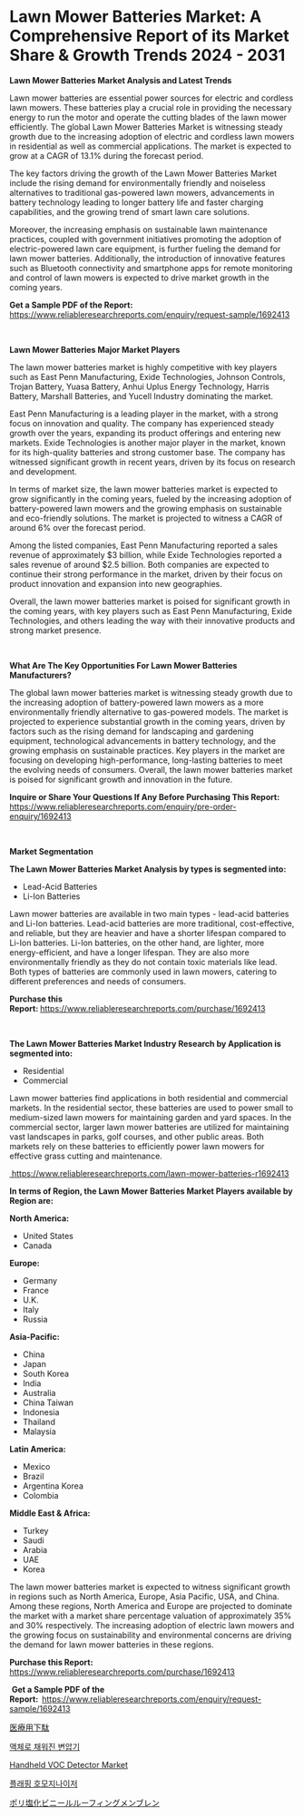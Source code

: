 <p><h1>Lawn Mower Batteries Market: A Comprehensive Report of its Market Share & Growth Trends 2024 - 2031</h1></p><p><strong>Lawn Mower Batteries Market Analysis and Latest Trends</strong></p>
<p><p>Lawn mower batteries are essential power sources for electric and cordless lawn mowers. These batteries play a crucial role in providing the necessary energy to run the motor and operate the cutting blades of the lawn mower efficiently. The global Lawn Mower Batteries Market is witnessing steady growth due to the increasing adoption of electric and cordless lawn mowers in residential as well as commercial applications. The market is expected to grow at a CAGR of 13.1% during the forecast period.</p><p>The key factors driving the growth of the Lawn Mower Batteries Market include the rising demand for environmentally friendly and noiseless alternatives to traditional gas-powered lawn mowers, advancements in battery technology leading to longer battery life and faster charging capabilities, and the growing trend of smart lawn care solutions.</p><p>Moreover, the increasing emphasis on sustainable lawn maintenance practices, coupled with government initiatives promoting the adoption of electric-powered lawn care equipment, is further fueling the demand for lawn mower batteries. Additionally, the introduction of innovative features such as Bluetooth connectivity and smartphone apps for remote monitoring and control of lawn mowers is expected to drive market growth in the coming years.</p></p>
<p><strong>Get a Sample PDF of the Report:&nbsp;</strong> <a href="https://www.reliableresearchreports.com/enquiry/request-sample/1692413">https://www.reliableresearchreports.com/enquiry/request-sample/1692413</a></p>
<p>&nbsp;</p>
<p><strong>Lawn Mower Batteries Major Market Players</strong></p>
<p><p>The lawn mower batteries market is highly competitive with key players such as East Penn Manufacturing, Exide Technologies, Johnson Controls, Trojan Battery, Yuasa Battery, Anhui Uplus Energy Technology, Harris Battery, Marshall Batteries, and Yucell Industry dominating the market. </p><p>East Penn Manufacturing is a leading player in the market, with a strong focus on innovation and quality. The company has experienced steady growth over the years, expanding its product offerings and entering new markets. Exide Technologies is another major player in the market, known for its high-quality batteries and strong customer base. The company has witnessed significant growth in recent years, driven by its focus on research and development.</p><p>In terms of market size, the lawn mower batteries market is expected to grow significantly in the coming years, fueled by the increasing adoption of battery-powered lawn mowers and the growing emphasis on sustainable and eco-friendly solutions. The market is projected to witness a CAGR of around 6% over the forecast period.</p><p>Among the listed companies, East Penn Manufacturing reported a sales revenue of approximately $3 billion, while Exide Technologies reported a sales revenue of around $2.5 billion. Both companies are expected to continue their strong performance in the market, driven by their focus on product innovation and expansion into new geographies. </p><p>Overall, the lawn mower batteries market is poised for significant growth in the coming years, with key players such as East Penn Manufacturing, Exide Technologies, and others leading the way with their innovative products and strong market presence.</p></p>
<p>&nbsp;</p>
<p><strong>What Are The Key Opportunities For Lawn Mower Batteries Manufacturers?</strong></p>
<p><p>The global lawn mower batteries market is witnessing steady growth due to the increasing adoption of battery-powered lawn mowers as a more environmentally friendly alternative to gas-powered models. The market is projected to experience substantial growth in the coming years, driven by factors such as the rising demand for landscaping and gardening equipment, technological advancements in battery technology, and the growing emphasis on sustainable practices. Key players in the market are focusing on developing high-performance, long-lasting batteries to meet the evolving needs of consumers. Overall, the lawn mower batteries market is poised for significant growth and innovation in the future.</p></p>
<p><strong>Inquire or Share Your Questions If Any Before Purchasing This Report:</strong> <a href="https://www.reliableresearchreports.com/enquiry/pre-order-enquiry/1692413">https://www.reliableresearchreports.com/enquiry/pre-order-enquiry/1692413</a></p>
<p>&nbsp;</p>
<p><strong>Market Segmentation</strong></p>
<p><strong>The Lawn Mower Batteries Market Analysis by types is segmented into:</strong></p>
<p><ul><li>Lead-Acid Batteries</li><li>Li-Ion Batteries</li></ul></p>
<p><p>Lawn mower batteries are available in two main types - lead-acid batteries and Li-Ion batteries. Lead-acid batteries are more traditional, cost-effective, and reliable, but they are heavier and have a shorter lifespan compared to Li-Ion batteries. Li-Ion batteries, on the other hand, are lighter, more energy-efficient, and have a longer lifespan. They are also more environmentally friendly as they do not contain toxic materials like lead. Both types of batteries are commonly used in lawn mowers, catering to different preferences and needs of consumers.</p></p>
<p><strong>Purchase this Report:&nbsp;</strong><a href="https://www.reliableresearchreports.com/purchase/1692413">https://www.reliableresearchreports.com/purchase/1692413</a></p>
<p>&nbsp;</p>
<p><strong>The Lawn Mower Batteries Market Industry Research by Application is segmented into:</strong></p>
<p><ul><li>Residential</li><li>Commercial</li></ul></p>
<p><p>Lawn mower batteries find applications in both residential and commercial markets. In the residential sector, these batteries are used to power small to medium-sized lawn mowers for maintaining garden and yard spaces. In the commercial sector, larger lawn mower batteries are utilized for maintaining vast landscapes in parks, golf courses, and other public areas. Both markets rely on these batteries to efficiently power lawn mowers for effective grass cutting and maintenance.</p></p>
<p><a href="https://www.reliableresearchreports.com/lawn-mower-batteries-r1692413">&nbsp;https://www.reliableresearchreports.com/lawn-mower-batteries-r1692413</a></p>
<p><strong>In terms of Region, the Lawn Mower Batteries Market Players available by Region are:</strong></p>
<p>
    <p> <strong> North America: </strong>
        <ul>
            <li>United States</li>
            <li>Canada</li>
        </ul>
        </p> 
    <p> <strong> Europe: </strong>
        <ul>
            <li>Germany</li>
            <li>France</li>
            <li>U.K.</li>
            <li>Italy</li>
            <li>Russia</li>
        </ul>
        </p> 
    <p> <strong> Asia-Pacific: </strong>
        <ul>
            <li>China</li>
            <li>Japan</li>
            <li>South Korea</li>
            <li>India</li>
            <li>Australia</li>
            <li>China Taiwan</li>
            <li>Indonesia</li>
            <li>Thailand</li>
            <li>Malaysia</li>
        </ul>
        </p> 
    <p> <strong> Latin America: </strong>
        <ul>
            <li>Mexico</li>
            <li>Brazil</li>
            <li>Argentina Korea</li>
            <li>Colombia</li>
        </ul>
        </p> 
    <p> <strong> Middle East & Africa: </strong>
        <ul>
            <li>Turkey</li>
            <li>Saudi</li>
            <li>Arabia</li>
            <li>UAE</li>
            <li>Korea</li>
        </ul>
    </p>
    </p>
<p><p>The lawn mower batteries market is expected to witness significant growth in regions such as North America, Europe, Asia Pacific, USA, and China. Among these regions, North America and Europe are projected to dominate the market with a market share percentage valuation of approximately 35% and 30% respectively. The increasing adoption of electric lawn mowers and the growing focus on sustainability and environmental concerns are driving the demand for lawn mower batteries in these regions.</p></p>
<p><strong>Purchase this Report: </strong><a href="https://www.reliableresearchreports.com/purchase/1692413">https://www.reliableresearchreports.com/purchase/1692413</a></p>
<p>&nbsp;<strong>Get a Sample PDF of the Report:&nbsp;&nbsp;</strong><a href="https://www.reliableresearchreports.com/enquiry/request-sample/1692413">https://www.reliableresearchreports.com/enquiry/request-sample/1692413</a></p>
<p><strong></strong></p>
<p><p><a href="https://github.com/KaliMetz2023/Market-Research-Report-List-1/blob/main/7634927149480.md">医療用下駄</a></p><p><a href="https://github.com/chupp85/Market-Research-Report-List-1/blob/main/8758198159195.md">액체로 채워진 변압기</a></p><p><a href="https://github.com/DarrenSipes1990/Market-Research-Report-List-1/blob/main/handheld-voc-detector-market.md">Handheld VOC Detector Market</a></p><p><a href="https://github.com/Edwards13Jessica/Market-Research-Report-List-1/blob/main/1102307159196.md">플래핑 호모지나이저</a></p><p><a href="https://github.com/JoanaNitzsche/Market-Research-Report-List-1/blob/main/9646643149479.md">ポリ塩化ビニールルーフィングメンブレン</a></p></p>